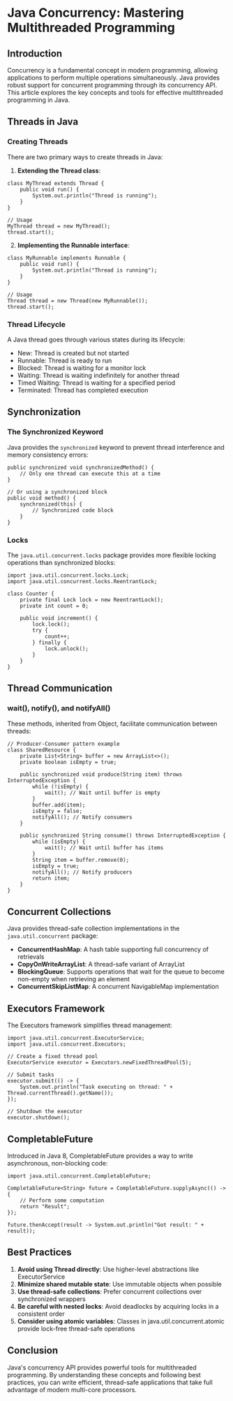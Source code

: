 # Java Concurrency: Mastering Multithreaded Programming

## Introduction
Concurrency is a fundamental concept in modern programming, allowing applications to perform multiple operations simultaneously. Java provides robust support for concurrent programming through its concurrency API. This article explores the key concepts and tools for effective multithreaded programming in Java.

## Threads in Java

### Creating Threads
There are two primary ways to create threads in Java:

1. **Extending the Thread class**:
```
class MyThread extends Thread {
    public void run() {
        System.out.println("Thread is running");
    }
}

// Usage
MyThread thread = new MyThread();
thread.start();
```

2. **Implementing the Runnable interface**:
```
class MyRunnable implements Runnable {
    public void run() {
        System.out.println("Thread is running");
    }
}

// Usage
Thread thread = new Thread(new MyRunnable());
thread.start();
```

### Thread Lifecycle
A Java thread goes through various states during its lifecycle:
- New: Thread is created but not started
- Runnable: Thread is ready to run
- Blocked: Thread is waiting for a monitor lock
- Waiting: Thread is waiting indefinitely for another thread
- Timed Waiting: Thread is waiting for a specified period
- Terminated: Thread has completed execution

## Synchronization

### The Synchronized Keyword
Java provides the `synchronized` keyword to prevent thread interference and memory consistency errors:

```
public synchronized void synchronizedMethod() {
    // Only one thread can execute this at a time
}

// Or using a synchronized block
public void method() {
    synchronized(this) {
        // Synchronized code block
    }
}
```

### Locks
The `java.util.concurrent.locks` package provides more flexible locking operations than synchronized blocks:

```
import java.util.concurrent.locks.Lock;
import java.util.concurrent.locks.ReentrantLock;

class Counter {
    private final Lock lock = new ReentrantLock();
    private int count = 0;
    
    public void increment() {
        lock.lock();
        try {
            count++;
        } finally {
            lock.unlock();
        }
    }
}
```

## Thread Communication

### wait(), notify(), and notifyAll()
These methods, inherited from Object, facilitate communication between threads:

```
// Producer-Consumer pattern example
class SharedResource {
    private List<String> buffer = new ArrayList<>();
    private boolean isEmpty = true;
    
    public synchronized void produce(String item) throws InterruptedException {
        while (!isEmpty) {
            wait(); // Wait until buffer is empty
        }
        buffer.add(item);
        isEmpty = false;
        notifyAll(); // Notify consumers
    }
    
    public synchronized String consume() throws InterruptedException {
        while (isEmpty) {
            wait(); // Wait until buffer has items
        }
        String item = buffer.remove(0);
        isEmpty = true;
        notifyAll(); // Notify producers
        return item;
    }
}
```

## Concurrent Collections

Java provides thread-safe collection implementations in the `java.util.concurrent` package:

- **ConcurrentHashMap**: A hash table supporting full concurrency of retrievals
- **CopyOnWriteArrayList**: A thread-safe variant of ArrayList
- **BlockingQueue**: Supports operations that wait for the queue to become non-empty when retrieving an element
- **ConcurrentSkipListMap**: A concurrent NavigableMap implementation

## Executors Framework

The Executors framework simplifies thread management:

```
import java.util.concurrent.ExecutorService;
import java.util.concurrent.Executors;

// Create a fixed thread pool
ExecutorService executor = Executors.newFixedThreadPool(5);

// Submit tasks
executor.submit(() -> {
    System.out.println("Task executing on thread: " + Thread.currentThread().getName());
});

// Shutdown the executor
executor.shutdown();
```

## CompletableFuture

Introduced in Java 8, CompletableFuture provides a way to write asynchronous, non-blocking code:

```
import java.util.concurrent.CompletableFuture;

CompletableFuture<String> future = CompletableFuture.supplyAsync(() -> {
    // Perform some computation
    return "Result";
});

future.thenAccept(result -> System.out.println("Got result: " + result));
```

## Best Practices

1. **Avoid using Thread directly**: Use higher-level abstractions like ExecutorService
2. **Minimize shared mutable state**: Use immutable objects when possible
3. **Use thread-safe collections**: Prefer concurrent collections over synchronized wrappers
4. **Be careful with nested locks**: Avoid deadlocks by acquiring locks in a consistent order
5. **Consider using atomic variables**: Classes in java.util.concurrent.atomic provide lock-free thread-safe operations

## Conclusion

Java's concurrency API provides powerful tools for multithreaded programming. By understanding these concepts and following best practices, you can write efficient, thread-safe applications that take full advantage of modern multi-core processors.